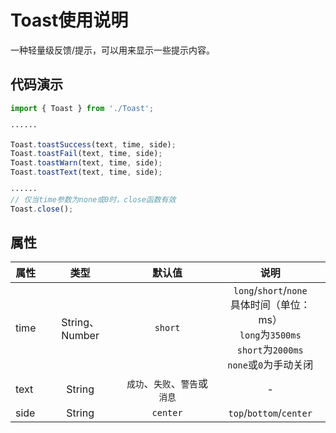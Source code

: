 # Toast使用说明
一种轻量级反馈/提示，可以用来显示一些提示内容。

## 代码演示

```js
import { Toast } from './Toast';

······

Toast.toastSuccess(text, time, side);
Toast.toastFail(text, time, side);
Toast.toastWarn(text, time, side);
Toast.toastText(text, time, side);

······
// 仅当time参数为none或0时，close函数有效
Toast.close();
```

## 属性
| 属性 | 类型 | 默认值 | 说明 |
| - | :-: | :-: | :-: |
| time | String、Number | `short` | `long`/`short`/`none`<br>具体时间（单位：ms）<br>`long`为`3500ms`<br>`short`为`2000ms`<br>`none`或`0`为手动关闭 |
| text | String | `成功`、`失败`、`警告`或`消息` | - |
| side | String | `center` | `top`/`bottom`/`center` |